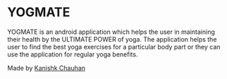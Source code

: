 # YOGMATE
YOGMATE is an android application which helps the user in maintaining their health by the ULTIMATE POWER of yoga. The application helps the user to find the best yoga exercises for a particular body part or they can use the application for regular yoga benefits.

Made by [Kanishk Chauhan](https://github.com/homide)
